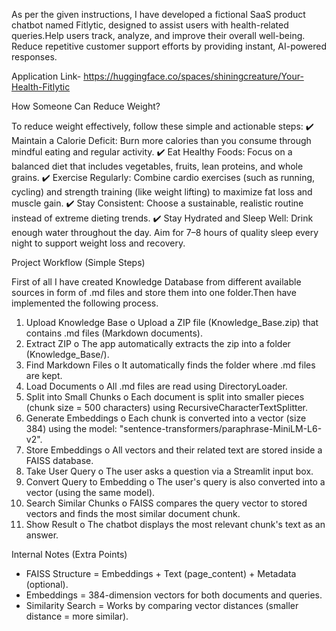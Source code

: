 As per the given instructions, I have developed a fictional SaaS product chatbot named Fitlytic, designed to assist users with health-related queries.Help users track, analyze, and improve their overall well-being.
Reduce repetitive customer support efforts by providing instant, AI-powered responses.


Application Link- https://huggingface.co/spaces/shiningcreature/Your-Health-Fitlytic



How Someone Can Reduce Weight?

To reduce weight effectively, follow these simple and actionable steps:
✔️ Maintain a Calorie Deficit:
Burn more calories than you consume through mindful eating and regular activity.
✔️ Eat Healthy Foods:
Focus on a balanced diet that includes vegetables, fruits, lean proteins, and whole grains.
✔️ Exercise Regularly:
Combine cardio exercises (such as running, cycling) and strength training (like weight lifting) to maximize fat loss and muscle gain.
✔️ Stay Consistent:
Choose a sustainable, realistic routine instead of extreme dieting trends.
✔️ Stay Hydrated and Sleep Well:
Drink enough water throughout the day.
Aim for 7–8 hours of quality sleep every night to support weight loss and recovery.











Project Workflow (Simple Steps)

First of all I have created Knowledge Database from different available sources in form of .md files and store them into one folder.Then have implemented the following process.
1. Upload Knowledge Base
o Upload a ZIP file (Knowledge_Base.zip) that contains .md files (Markdown documents).
2. Extract ZIP
o The app automatically extracts the zip into a folder (Knowledge_Base/).
3. Find Markdown Files
o It automatically finds the folder where .md files are kept.
4. Load Documents
o All .md files are read using DirectoryLoader.
5. Split into Small Chunks
o Each document is split into smaller pieces (chunk size = 500 characters) using RecursiveCharacterTextSplitter.
6. Generate Embeddings
o Each chunk is converted into a vector (size 384) using the model:
"sentence-transformers/paraphrase-MiniLM-L6-v2".
7. Store Embeddings
o All vectors and their related text are stored inside a FAISS database.
8. Take User Query
o The user asks a question via a Streamlit input box.
9. Convert Query to Embedding
o The user's query is also converted into a vector (using the same model).
10. Search Similar Chunks
o FAISS compares the query vector to stored vectors and finds the most similar document chunk.
11. Show Result
o The chatbot displays the most relevant chunk's text as an answer.





Internal Notes (Extra Points)
* FAISS Structure = Embeddings + Text (page_content) + Metadata (optional).
* Embeddings = 384-dimension vectors for both documents and queries.
* Similarity Search = Works by comparing vector distances (smaller distance = more similar).
